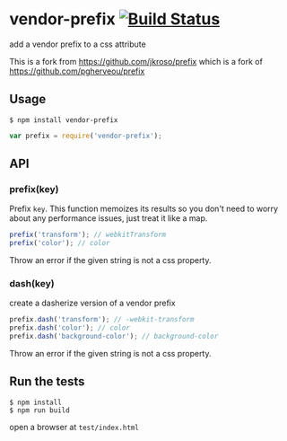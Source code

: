 # vendor-prefix [![Build Status](https://secure.travis-ci.org/peutetre/vendor-prefix.png)](http://travis-ci.org/peutetre/vendor-prefix)

  add a vendor prefix to a css attribute

This is a fork from https://github.com/jkroso/prefix which is a fork of https://github.com/pgherveou/prefix

## Usage

    $ npm install vendor-prefix

```js
var prefix = require('vendor-prefix');
```

## API

### prefix(key)

  Prefix `key`. This function memoizes its results so you don't need to worry about any performance issues, just treat it like a map.

```js
prefix('transform'); // webkitTransform
prefix('color'); // color
```

Throw an error if the given string is not a css property.

### dash(key)

  create a dasherize version of a vendor prefix

```js
prefix.dash('transform'); // -webkit-transform
prefix.dash('color'); // color
prefix.dash('background-color'); // background-color
```

Throw an error if the given string is not a css property.

## Run the tests

    $ npm install
    $ npm run build

open a browser at `test/index.html`
